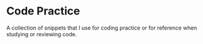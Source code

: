 # Code Practice

A collection of snippets that I use for coding practice or for reference when studying or reviewing code.
